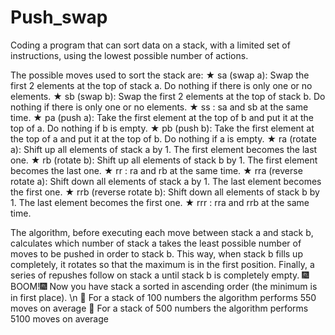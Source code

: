 # Push_swap
Coding a program that can sort data on a stack, with a limited set of instructions, using the lowest possible number of actions.

The possible moves used to sort the stack are:
★ sa (swap a): Swap the first 2 elements at the top of stack a.
Do nothing if there is only one or no elements.
★ sb (swap b): Swap the first 2 elements at the top of stack b.
Do nothing if there is only one or no elements.
★ ss : sa and sb at the same time.
★ pa (push a): Take the first element at the top of b and put it at the top of a.
Do nothing if b is empty.
★ pb (push b): Take the first element at the top of a and put it at the top of b.
Do nothing if a is empty.
★ ra (rotate a): Shift up all elements of stack a by 1.
The first element becomes the last one.
★ rb (rotate b): Shift up all elements of stack b by 1.
The first element becomes the last one.
★ rr : ra and rb at the same time.
★ rra (reverse rotate a): Shift down all elements of stack a by 1.
The last element becomes the first one.
★ rrb (reverse rotate b): Shift down all elements of stack b by 1.
The last element becomes the first one.
★ rrr : rra and rrb at the same time.

The algorithm, before executing each move between stack a and stack b, calculates which number of stack a takes the least possible number of moves to be pushed in order to stack b. This way, when stack b fills up completely, it rotates so that the maximum is in the first position. Finally, a series of repushes follow on stack a until stack b is completely empty.
🎆BOOM!🎆 Now you have stack a sorted in ascending order (the minimum is in first place). \n
🏁 For a stack of 100 numbers the algorithm performs 550 moves on average
🏁 For a stack of 500 numbers the algorithm performs 5100 moves on average

